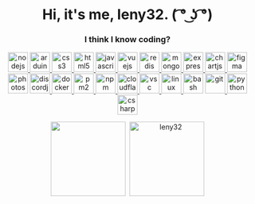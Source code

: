 <h1 align="center">Hi, it's me, leny32. ( ͡° ͜ʖ ͡°)</h1>
<h3 align="center">I think I know coding?</h3>
<p align="center">
    <a text-decoration="none" href="https://nodejs.org/" title="Node.js">
        <img src="https://devicons.github.io/devicon/devicon.git/icons/nodejs/nodejs-original-wordmark.svg" alt="nodejs" width="40" height="40" />
    </a>
    <a href="https://www.arduino.cc/" title="Arduino">
        <img src="https://www.arduino.cc/en/uploads/Trademark/ARDUINO_logo.jpg" alt="arduino" width="40" />
    </a>
    <a href="https://www.w3.org/TR/CSS2/" title="Cascading Style Sheet">
        <img src="https://devicons.github.io/devicon/devicon.git/icons/css3/css3-original-wordmark.svg" alt="css3" width="40" height="40" />
    </a>
    <a href="https://html.spec.whatwg.org/" title="HyperText Markup Language">
        <img src="https://devicons.github.io/devicon/devicon.git/icons/html5/html5-original-wordmark.svg" alt="html5" width="40" height="40" />
    </a>
    <a href="https://en.wikipedia.org/wiki/JavaScript" title="JavaScript">
        <img src="https://devicons.github.io/devicon/devicon.git/icons/javascript/javascript-original.svg" alt="javascript" width="40" height="40" />
    </a>
    <a href="https://vuejs.org/" title="VueJs">
        <img src="https://devicons.github.io/devicon/devicon.git/icons/vuejs/vuejs-original-wordmark.svg" alt="vuejs" width="40" height="40" />
    </a>
    <a href="https://redis.io/" title="Redis">
        <img src="https://devicons.github.io/devicon/devicon.git/icons/redis/redis-original-wordmark.svg" alt="redis" width="40" height="40" />
    </a>
    <a href="https://www.mongodb.com/" title="MongoDB">
        <img src="https://devicons.github.io/devicon/devicon.git/icons/mongodb/mongodb-original-wordmark.svg" alt="mongodb" width="40" height="40" />
    </a>
    <a href="http://expressjs.com/" title="ExpressJs">
        <img src="https://devicons.github.io/devicon/devicon.git/icons/express/express-original-wordmark.svg" alt="express" width="40" height="40" />
    </a>
    <a href="https://www.chartjs.org/" title="ChartJS">
        <img src="https://www.chartjs.org/media/logo-title.svg" alt="chartjs" width="40" height="40" />
    </a>
    <a href="https://www.figma.com/" title="Figma">
        <img src="https://www.vectorlogo.zone/logos/figma/figma-icon.svg" alt="figma" width="40" height="40" />
    </a>
    <img src="https://devicons.github.io/devicon/devicon.git/icons/photoshop/photoshop-plain.svg" alt="photoshop" width="40" height="40" />
    <a href="https://discord.js.org/" title="DiscordJs">
        <img src="https://discord.js.org/static/logo-square.png" alt="discordjs" width="40" height="40" />
    </a>
    <a href="https://www.docker.com/" title="Docker">
        <img src="https://miro.medium.com/max/336/0*yij2e7gB0x438hKT.png" alt="docker" width="40" height="40" />
    </a>
    <a href="https://pm2.keymetrics.io/" title="PM2">
        <img src="https://cdn.opsmatters.com/sites/default/files/logos/pm2-thumb.png" alt="pm2" width="40" height="40" />
    </a>
    <a href="https://www.npmjs.com/" title="Node Package Manager">
        <img src="https://clipground.com/images/npm-logo-png-6.png" alt="npm" width="40" height="40" />
    </a>
    <a href="https://cloudflare.org" title="Cloudflare">
        <img src="https://www.cloudflare.com/img/cf-facebook-card.png" alt="cloudflare" width="40" height="40" />
    </a>
    <a href="https://code.visualstudio.com/" title="Visual Studio Code">
        <img src="https://upload.wikimedia.org/wikipedia/commons/thumb/9/9a/Visual_Studio_Code_1.35_icon.svg/1200px-Visual_Studio_Code_1.35_icon.svg.png" alt="vsc" width="40" height="40" />
    </a>
    <a href="https://www.linuxfoundation.org/" title="Linux">
        <img src="https://devicons.github.io/devicon/devicon.git/icons/linux/linux-original.svg" alt="linux" width="40" height="40" />
    </a>
    <a title="Bash">
        <img src="https://www.vectorlogo.zone/logos/gnu_bash/gnu_bash-icon.svg" alt="bash" width="40" height="40" />
    </a>
    <a href="https://git-scm.com/" title="Git">
        <img src="https://www.vectorlogo.zone/logos/git-scm/git-scm-icon.svg" alt="git" width="40" height="40" />
    </a>
    <a href="https://www.python.org/" title="Python">
        <img src="https://devicons.github.io/devicon/devicon.git/icons/python/python-original.svg" alt="python" width="40" height="40" />
    </a>
    <a href="https://docs.microsoft.com/en-us/dotnet/csharp/" title="CSharp">
        <img src="https://devicons.github.io/devicon/devicon.git/icons/csharp/csharp-original.svg" alt="csharp" width="40" height="40" />
    </a>
</p>
<p align="center">
    <img height="150px" src="https://github-readme-stats.vercel.app/api?username=leny32&show_icons=true&count_private=true&theme=radical&hide=issues,contribs" />&nbsp;
    <img height="150px" src="https://github-readme-stats.vercel.app/api/top-langs/?username=leny32&layout=compact&count_private=true&theme=radical" alt="leny32" />
</p>
